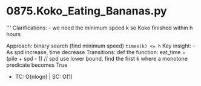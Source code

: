 # 0875.Koko_Eating_Bananas.py

'''
Clarifications: 
    - we need the minimum speed k so Koko finished within h hours

Approach: binary search (find minimum speed) `times(k) <= h`
Key insight:
    - As spd increase, time decrease
Transitions:
    def the function: eat_time = (pile + spd - 1) // spd
    use lower bound, find the first k where a monotone predicate becomes True
    
* TC: O(nlogn) | SC: O(1)


